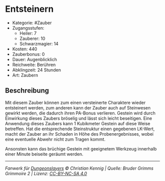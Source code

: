 # Entsteinern

- Kategorie: #Zauber
- Zugangsstufen:
  - Heiler: 7
  - Zauberer: 10
  - Schwarzmagier: 14
- Kosten: 440
- Zauberbonus: 0
- Dauer: Augenblicklich
- Reichweite: Berühren
- Abklingzeit: 24 Stunden
- Art: Zaubern

## Beschreibung

Mit diesem Zauber können zum einen versteinerte Charaktere wieder entsteinert werden, zum anderen kann der Zauber auch auf Steinwesen gewirkt werden, die dadurch ihren PA-Bonus verlieren. Gestein wird durch Einwirkung dieses Zaubers bröselig und lässt sich leicht beseitigen. Eine Anwendung dieses Zaubers kann 1 Kubikmeter Gestein auf diese Weise betreffen. Hat die entsprechende Steinstruktur einen gegebenen LK-Wert, macht der Zauber an ihr Schaden in Höhe des Probenergebnisses, wobei eine eventuelle Abwehr nicht zum Tragen kommt.

Ansonsten kann das brüchige Gestein mit geeignetem Werkzeug innerhalb einer Minute beiseite geräumt werden.

---

_Fanwerk für [Dungeonslayers](https://www.dungeonslayers.net/) © Christian Kennig | Quelle: Bruder Grimms Grimmoire 2 | Lizenz: [CC-BY-NC-SA 4.0](https://creativecommons.org/licenses/by-nc-sa/4.0/deed.de)_
